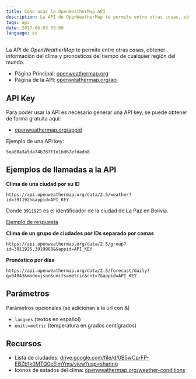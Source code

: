 ```yaml
---
title: Como usar la OpenWeatherMap API
description: La API de OpenWeatherMap te permite entre otras cosas, obtener información del clima y pronosticos del tiempo de cualquier región del mundo.
tags: api
date: 2017-06-03 08:00
language: es
---
```


La API de _OpenWeatherMap_ te permite entre otras cosas, obtener información del clima y pronosticos del tiempo de cualquier región del mundo.

* Página Principal: [openweathermap.org](https://openweathermap.org)
* Página de la API: [openweathermap.org/api](https://openweathermap.org/api)

## API Key

Para poder usar la API es necesario generar una API key, se puede obtener de forma gratuita aquí:

* [openweathermap.org/appid](https://openweathermap.org/appid)

Ejemplo de una API key:

```
5ea80a3a5da74b767f1e1bd67efdadb8
```


## Ejemplos de llamadas a la API

**Clima de una ciudad por su ID**

```
https://api.openweathermap.org/data/2.5/weather?id=3911925&appid=API_KEY
```
Donde `3911925` es el identificador de la ciudad de La Paz en Bolivia.

[Ejemplo de respuesta](https://gist.github.com/alvareztech/c2adf82d5081bb5708a3b6764f1b2cc9)

**Clima de un grupo de ciudades por IDs separado por comas**

```
https://api.openweathermap.org/data/2.5/group?id=3911925,3919968&&appid=API_KEY
```

**Pronóstico por días**

```
https://api.openweathermap.org/data/2.5/forecast/daily?q=94043&mode=json&units=metric&cnt=7&appid=API_KEY
```

## Parámetros

Parámetros opcionales (se adicionan a la url con &)

- `lang=es` (textos en español)
- `units=metric` (temperatura en grados centígrados)

## Recursos

* Lista de ciudades: [drive.google.com/file/d/0B5wCprFP-EBZb1k0MTQ0eElmYms/view?usp=sharing](https://drive.google.com/file/d/0B5wCprFP-EBZb1k0MTQ0eElmYms/view?usp=sharing)
* Iconos de estados del clima: [openweathermap.org/weather-conditions](http://openweathermap.org/weather-conditions)
